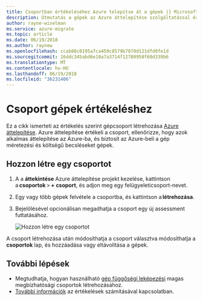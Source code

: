 ```yaml
---
title: Csoportban értékeléséhez Azure telepítse át a gépek |} Microsoft Docs
description: Útmutatás a gépek az Azure áttelepítése szolgáltatással értékelését futtatása előtt.
author: rayne-wiselman
ms.service: azure-migrate
ms.topic: article
ms.date: 06/19/2018
ms.author: raynew
ms.openlocfilehash: ccab88c0195a7ca459c8579b7870d121dfd0fe1d
ms.sourcegitcommit: 16ddc345abd6e10a7a3714f12780958f60d339b6
ms.translationtype: MT
ms.contentlocale: hu-HU
ms.lasthandoff: 06/19/2018
ms.locfileid: "36231406"
---
```

# <a name="group-machines-for-assessment"></a>Csoport gépek értékeléshez

Ez a cikk ismerteti az értékelés szerint gépcsoport létrehozása [Azure áttelepítése](migrate-overview.md). Azure áttelepítése értékeli a csoport, ellenőrizze, hogy azok alkalmas áttelepítése az Azure-ba, és biztosít az Azure-beli a gép méretezési és költségű becsléseket gépek.


## <a name="create-a-group"></a>Hozzon létre egy csoportot

1. A a **áttekintése** Azure áttelepítése projekt kezelése, kattintson a **csoportok** > **+ csoport**, és adjon meg egy felügyeleticsoport-nevet.
2. Egy vagy több gépek felvétele a csoportba, és kattintson a **létrehozása**. 
3. Bejelölésével opcionálisan megadhatja a csoport egy új assessment futtatásához. 

    ![Hozzon létre egy csoportot](./media/how-to-create-a-group/create-group.png)

A csoport létrehozása után módosíthatja a csoport választva módosíthatja a **csoportok** lap, és hozzáadása vagy eltávolítása a gépek.

## <a name="next-steps"></a>További lépések

- Megtudhatja, hogyan használható [gép függőségi leképezési](how-to-create-group-machine-dependencies.md) magas megbízhatósági csoportok létrehozásához.
- [További információk](concepts-assessment-calculation.md) az értékelések számításával kapcsolatban.
